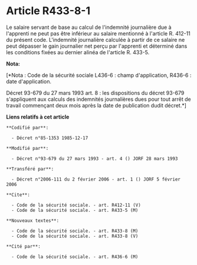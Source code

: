 # Article R433-8-1

Le salaire servant de base au calcul de l'indemnité journalière due à l'apprenti ne peut pas être inférieur au salaire
mentionné à l'article R. 412-11 du présent code. L'indemnité journalière calculée à partir de ce salaire ne peut dépasser le
gain journalier net perçu par l'apprenti et déterminé dans les conditions fixées au dernier alinéa de l'article R. 433-5.

**Nota:**

[*Nota : Code de la sécurité sociale L436-6 : champ d'application, R436-6 : date d'application.

Décret 93-679 du 27 mars 1993 art. 8 : les dispositions du décret 93-679 s'appliquent aux calculs des indemnités journalières
dues pour tout arrêt de travail commençant deux mois après la date de publication dudit décret.*]

**Liens relatifs à cet article**

	**Codifié par**:

	  - Décret n°85-1353 1985-12-17

	**Modifié par**:

	  - Décret n°93-679 du 27 mars 1993 - art. 4 () JORF 28 mars 1993

	**Transféré par**:

	  - Décret n°2006-111 du 2 février 2006 - art. 1 () JORF 5 février 2006

	**Cite**:

	  - Code de la sécurité sociale. - art. R412-11 (V)
	  - Code de la sécurité sociale. - art. R433-5 (M)

	**Nouveaux textes**:

	  - Code de la sécurité sociale. - art. R433-8 (M)
	  - Code de la sécurité sociale. - art. R433-8 (V)

	**Cité par**:

	  - Code de la sécurité sociale. - art. R436-6 (M)
